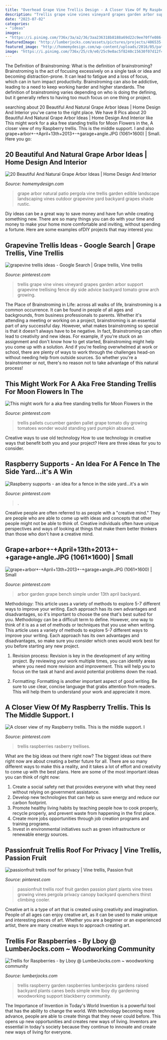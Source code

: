 ```yaml
---
title: "Overhead Grape Vine Trellis Design - A Closer View Of My Raspberry Trellis. This Is The Middle Support. I"
description: "Trellis grape vine vines vineyard grapes garden arbor support grapevine trellising fence diy side advice backyard tomato grow arch growing"
date: "2023-07-02"
categories:
- "ideas"
images:
- "https://i.pinimg.com/736x/3a/a2/36/3aa236318b8188a69d22c9ee70ffe086--grape-arbor-over-the.jpg"
featuredImage: "http://lumberjocks.com/assets/pictures/projects/406535-438x.jpg?1460493287"
featured_image: "http://homemydesign.com/wp-content/uploads/2016/05/patio-grape-arbor-garden-ideas.jpg"
image: "https://i.pinimg.com/736x/25/c9/e0/25c9e0ac5f8240c15630f07d12f4d2f1--bedroom-windows-vegetable-garden.jpg"
---
```



The Definition of Brainstroming: What is the definition of brainstroming?
Brainstroming is the act of focusing excessively on a single task or idea and becoming distraction-prone. It can lead to fatigue and a loss of focus, which can in turn impact productivity. Brainstroming can also be addictive, leading to a need to keep working harder and higher standards. The definition of brainstroming varies depending on who is doing the defining, but it generally refers to having too much focus on one thing or project.

	

		
searching about 20 Beautiful And Natural Grape Arbor Ideas | Home Design And Interior you've came to the right place. We have 8 Pics about 20 Beautiful And Natural Grape Arbor Ideas | Home Design And Interior like This might work for a aka free standing trellis for Moon Flowers in the, A closer view of my Raspberry trellis. This is the middle support. I and also grape+arbor+-+April+13th+2013+-+garage+angle.JPG (1061×1600) | Small. Here you go:
		
    
## 20 Beautiful And Natural Grape Arbor Ideas | Home Design And Interior

<img loading=lazy src="http://homemydesign.com/wp-content/uploads/2016/05/patio-grape-arbor-garden-ideas.jpg" onerror="this.onerror=null;this.src='https://tse4.mm.bing.net/th?id=OIP.qH2T5yuxYjt0b5Ll8MdHdQHaE8&amp;pid=15.1';" alt="20 Beautiful And Natural Grape Arbor Ideas | Home Design And Interior">

_Source: homemydesign.com_

>grape arbor natural patio pergola vine trellis garden edible landscape landscaping vines outdoor grapevine yard backyard grapes shade rustic. 

	

Diy ideas can be a great way to save money and have fun while creating something new. There are so many things you can do with your time and money to make your home more comfortable and inviting, without spending a fortune. Here are some examples ofDIY projects that may interest you: 

    
## Grapevine Trellis Ideas - Google Search | Grape Trellis, Vine Trellis

<img loading=lazy src="https://i.pinimg.com/originals/bd/b5/ce/bdb5ce5af1fe0835fa68f0d60def0050.jpg" onerror="this.onerror=null;this.src='https://tse4.mm.bing.net/th?id=OIP.MPeIHPancskS8JG56JYwagHaE9&amp;pid=15.1';" alt="grapevine trellis ideas - Google Search | Grape trellis, Vine trellis">

_Source: pinterest.com_

>trellis grape vine vines vineyard grapes garden arbor support grapevine trellising fence diy side advice backyard tomato grow arch growing. 

	

The Place of Brainstroming in Life:
across all walks of life, brainstroming is a common occurrence. It can be found in people of all ages and backgrounds, from business professionals to parents. Whether it's attending a meeting or working on a project, brainstroming is an essential part of any successful day. However, what makes brainstroming so special is that it doesn't always have to be negative. In fact, Brainstroming can often lead to creativity and new ideas. For example, if you're stuck on an assignment and don't know how to get started, Brainstroming might help you come up with a solution. And if you're feeling overwhelmed at work or school, there are plenty of ways to work through the challenges head-on without needing help from outside sources. So whether you're a brainstromer or not, there's no reason not to take advantage of this natural process!

    
## This Might Work For A Aka Free Standing Trellis For Moon Flowers In The

<img loading=lazy src="https://i.pinimg.com/736x/25/c9/e0/25c9e0ac5f8240c15630f07d12f4d2f1--bedroom-windows-vegetable-garden.jpg" onerror="this.onerror=null;this.src='https://tse3.mm.bing.net/th?id=OIP._yorzBQSSwCBVt89Rn1sewHaJ3&amp;pid=15.1';" alt="This might work for a aka free standing trellis for Moon Flowers in the">

_Source: pinterest.com_

>trellis pallets cucumber garden pallet grape tomato diy growing tomatoes wonder would standing yard pumpkin absaned. 

	

Creative ways to use old technology
How to use technology in creative ways that benefit both you and your project? Here are three ideas for you to consider.

    
## Raspberry Supports - An Idea For A Fence In The Side Yard...it&#039;s A Win

<img loading=lazy src="https://i.pinimg.com/originals/1a/bc/de/1abcde5471f303a3bacde3ccf78b4e0f.jpg" onerror="this.onerror=null;this.src='https://tse3.mm.bing.net/th?id=OIP.QOvD2VyhnKao0QhJA8QObQAAAA&amp;pid=15.1';" alt="Raspberry supports - an idea for a fence in the side yard...it&#039;s a win">

_Source: pinterest.com_

>. 

	

Creative people are often referred to as people with a "creative mind." They are people who are able to come up with ideas and concepts that other people might not be able to think of. Creative individuals often have unique perspectives and ways of looking at things that make them better thinkers than those who don't have a creative mind.

    
## Grape+arbor+-+April+13th+2013+-+garage+angle.JPG (1061×1600) | Small

<img loading=lazy src="https://i.pinimg.com/736x/3a/a2/36/3aa236318b8188a69d22c9ee70ffe086--grape-arbor-over-the.jpg" onerror="this.onerror=null;this.src='https://tse4.mm.bing.net/th?id=OIP.ee7UrJmqRmWCROAlpkiL4gDLEy&amp;pid=15.1';" alt="grape+arbor+-+April+13th+2013+-+garage+angle.JPG (1061×1600) | Small">

_Source: pinterest.com_

>arbor garden grape bench simple under 13th april backyard. 

	

Methodology: This article uses a variety of methods to explore 5-7 different ways to improve your writing. Each approach has its own advantages and disadvantages, so it's important to choose the one that's best suited for you.
Methodology can be a difficult term to define. However, one way to think of it is as a set of methods or techniques that you use when writing. This article uses a variety of methods to explore 5-7 different ways to improve your writing. Each approach has its own advantages and disadvantages, so make sure you consider which ones would work best for you before starting any new project.
1) Revision process: Revision is key in the development of any writing project. By reviewing your work multiple times, you can identify areas where you need more revision and improvement. This will help you to focus on the task at hand and avoid potential problems down the road.

2) Formatting: Formatting is another important aspect of good writing. Be sure to use clear, concise language that grabs attention from readers. This will help them to understand your work and appreciate it more.

    
## A Closer View Of My Raspberry Trellis. This Is The Middle Support. I

<img loading=lazy src="https://i.pinimg.com/736x/04/7e/75/047e759052d3fab660422b2d70bf19fa.jpg" onerror="this.onerror=null;this.src='https://tse3.mm.bing.net/th?id=OIP.p_u4CUF3Ulq7RxLjV0bw7AHaFj&amp;pid=15.1';" alt="A closer view of my Raspberry trellis. This is the middle support. I">

_Source: pinterest.com_

>trellis raspberries rasberry trellises. 

	

What are the big ideas out there right now?
The biggest ideas out there right now are about creating a better future for all. There are so many different ways to make this a reality, and it takes a lot of effort and creativity to come up with the best plans. Here are some of the most important ideas you can think of right now:
1. Create a social safety net that provides everyone with what they need without relying on government assistance.
2. Develop new technologies that can help us save energy and reduce our carbon footprint. 
3. Promote healthy living habits by teaching people how to cook properly, recycle properly, and prevent waste from happening in the first place. 
4. Create more jobs opportunities through job creation programs and training programs. 
5. Invest in environmental initiatives such as green infrastructure or renewable energy sources.

    
## Passionfruit Trellis Roof For Privacy | Vine Trellis, Passion Fruit

<img loading=lazy src="https://i.pinimg.com/736x/c5/f8/f3/c5f8f3afcd5c2f0593f21080d165f2db--passionfruit-trellis-preston.jpg" onerror="this.onerror=null;this.src='https://tse1.mm.bing.net/th?id=OIP.uq0WTbJOfR9ldQtIjZILJQHaE8&amp;pid=15.1';" alt="passionfruit trellis roof for privacy | Vine trellis, Passion fruit">

_Source: pinterest.com_

>passionfruit trellis roof fruit garden passion plant plants vine trees growing vines pergola privacy canopy backyard quenchers thirst climbing cooler. 

	

Creative art is a type of art that is created using creativity and imagination. People of all ages can enjoy creative art, as it can be used to make unique and interesting pieces of art. Whether you are a beginner or an experienced artist, there are many creative ways to approach creating art.

    
## Trellis For Raspberries - By Lboy @ LumberJocks.com ~ Woodworking Community

<img loading=lazy src="http://lumberjocks.com/assets/pictures/projects/406535-438x.jpg?1460493287" onerror="this.onerror=null;this.src='https://tse4.mm.bing.net/th?id=OIP.g1SjGZjmrjjhd7s1JzlinwHaFh&amp;pid=15.1';" alt="Trellis for Raspberries - by Lboy @ LumberJocks.com ~ woodworking community">

_Source: lumberjocks.com_

>trellis raspberry garden raspberries lumberjocks gardens raised backyard plants canes beds simple wire lboy diy gardening woodworking support blackberry community. 

	

The Importance of Invention in Today's World
Invention is a powerful tool that has the ability to change the world. With technology becoming more advance, people are able to create things that they never could before. This opens up new opportunities and creates new ways of living. Inventors are essential in today's society because they continue to innovate and create new ways of living for everyone.

